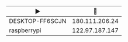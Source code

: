 |:arrow_forward:|:house_with_garden:|
|---------------|-------------------|
|DESKTOP-FF6SCJN|180.111.206.24     |
|raspberrypi    |122.97.187.147     |
